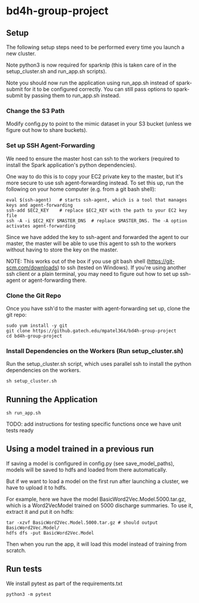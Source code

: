 # bd4h-group-project

## Setup
The following setup steps need to be performed every time you launch a new cluster.

Note python3 is now required for sparknlp (this is taken care of in the setup_cluster.sh and run_app.sh scripts).

Note you should now run the application using run_app.sh instead of spark-submit for it to be configured correctly. You can still pass options to spark-submit by passing them to run_app.sh instead. 

### Change the S3 Path
Modify config.py to point to the mimic dataset in your S3 bucket (unless we figure out how to share buckets). 

### Set up SSH Agent-Forwarding
We need to ensure the master host can ssh to the workers (required to install the Spark 
application's python dependencies). 

One way to do this is to copy your EC2 private key to the master, but it's more secure to use ssh 
agent-forwarding instead. To set this up, run the following on your home computer (e.g. from a git 
bash shell):
```
eval $(ssh-agent)	# starts ssh-agent, which is a tool that manages keys and agent-forwarding
ssh-add $EC2_KEY	# replace $EC2_KEY with the path to your EC2 key file
ssh -A -i $EC2_KEY $MASTER_DNS	# replace $MASTER_DNS. The -A option activates agent-forwarding
```
Since we have added the key to ssh-agent and forwarded the agent to our master, the master will be 
able to use this agent to ssh to the workers without having to store the key on the master. 

NOTE: This works out of the box if you use git bash shell (https://git-scm.com/downloads) to ssh 
(tested on Windows). If you're using another ssh client or a plain terminal, you may need to figure
out how to set up ssh-agent or agent-forwarding there. 

### Clone the Git Repo
Once you have ssh'd to the master with agent-forwarding set up, clone the git repo:
```
sudo yum install -y git
git clone https://github.gatech.edu/mpatel364/bd4h-group-project
cd bd4h-group-project
```

### Install Dependencies on the Workers (Run setup_cluster.sh)
Run the setup_cluster.sh script, which uses parallel ssh to install the python dependencies on the 
workers. 
```
sh setup_cluster.sh
```

## Running the Application
```
sh run_app.sh
```
TODO: add instructions for testing specific functions once we have unit tests ready

## Using a model trained in a previous run
If saving a model is configured in config.py (see save_model_paths), models will be saved to hdfs and loaded from there automatically.

But if we want to load a model on the first run after launching a cluster, we have to upload it to hdfs. 

For example, here we have the model BasicWord2Vec.Model.5000.tar.gz, which is a Word2VecModel trained on 5000 discharge summaries. To use it, extract it and put it on hdfs:
```
tar -xzvf BasicWord2Vec.Model.5000.tar.gz # should output BasicWord2Vec.Model/
hdfs dfs -put BasicWord2Vec.Model
```
Then when you run the app, it will load this model instead of training from scratch. 

## Run tests
We install pytest as part of the requirements.txt
```
python3 -m pytest
```

